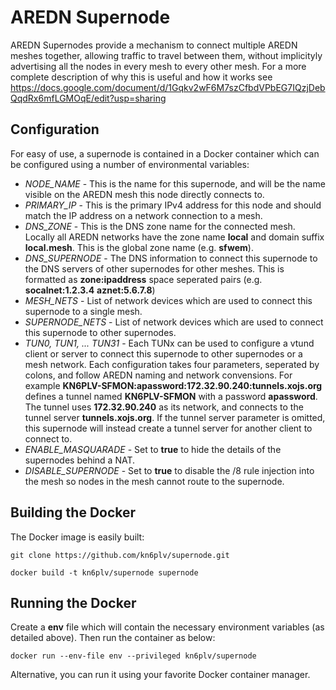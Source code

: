 # AREDN Supernode

AREDN Supernodes provide a mechanism to connect multiple AREDN meshes together, allowing traffic to travel between them, without implicityly advertising all the nodes in every mesh to every other mesh. For a more complete description of why this is useful and how it works see https://docs.google.com/document/d/1Gqkv2wF6M7szCfbdVPbEG7IQzjDebQqdRx6mfLGMOqE/edit?usp=sharing

## Configuration

For easy of use, a supernode is contained in a Docker container which can be configured using a number of environmental variables:

* *NODE_NAME* - This is the name for this supernode, and will be the name visible on the AREDN mesh this node directly connects to.
* *PRIMARY_IP* - This is the primary IPv4 address for this node and should match the IP address on a network connection to a mesh.
* *DNS_ZONE* - This is the DNS zone name for the connected mesh. Locally all AREDN networks have the zone name __local__ and domain suffix __local.mesh__. This is the global zone name (e.g. __sfwem__).
* *DNS_SUPERNODE* - The DNS information to connect this supernode to the DNS servers of other supernodes for other meshes.  This is formatted as __zone:ipaddress__ space seperated pairs (e.g. __socalnet:1.2.3.4__ __aznet:5.6.7.8__)
* *MESH_NETS* - List of network devices which are used to connect this supernode to a single mesh.
* *SUPERNODE_NETS* - List of network devices which are used to connect this supernode to other supernodes.
* *TUN0, TUN1, ... TUN31* - Each TUNx can be used to configure a vtund client or server to connect this supernode to other supernodes or a mesh network. Each configuration takes four parameters, seperated by colons, and follow AREDN naming and network convensions. For example __KN6PLV-SFMON:apassword:172.32.90.240:tunnels.xojs.org__ defines a tunnel named __KN6PLV-SFMON__ with a password __apassword__. The tunnel uses __172.32.90.240__ as its network, and connects to the tunnel server __tunnels.xojs.org__. If the tunnel server parameter is omitted, this supernode will instead create a tunnel server for another client to connect to.
* *ENABLE_MASQUARADE* - Set to __true__ to hide the details of the supernodes behind a NAT.
* *DISABLE_SUPERNODE* - Set to __true__ to disable the /8 rule injection into the mesh so nodes in the mesh cannot route to the supernode.

## Building the Docker
The Docker image is easily built:

```
git clone https://github.com/kn6plv/supernode.git

docker build -t kn6plv/supernode supernode
```

## Running the Docker
Create a __env__ file which will contain the necessary environment variables (as detailed above). Then run the container as below:
```
docker run --env-file env --privileged kn6plv/supernode
```
Alternative, you can run it using your favorite Docker container manager.
